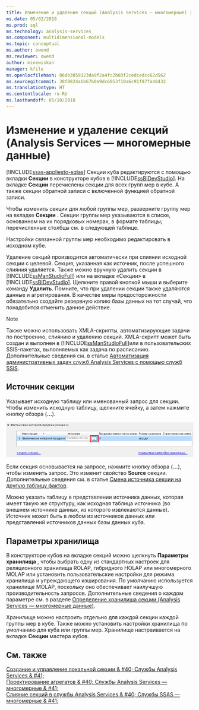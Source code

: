 ```yaml
---
title: Изменение и удаление секций (Analysis Services — многомерные) | Документы Microsoft
ms.date: 05/02/2018
ms.prod: sql
ms.technology: analysis-services
ms.component: multidimensional-models
ms.topic: conceptual
ms.author: owend
ms.reviewer: owend
author: minewiskan
manager: kfile
ms.openlocfilehash: 06db3059123da9f2a4fc2b03f2cedcedcc62d562
ms.sourcegitcommit: 38f8824abb6760a9dc6953f10a6c91f97fa48432
ms.translationtype: HT
ms.contentlocale: ru-RU
ms.lasthandoff: 05/10/2018
---
```

# <a name="edit-or-delete-partitions-analyisis-services---multidimensional"></a>Изменение и удаление секций (Analysis Services — многомерные данные)
[!INCLUDE[ssas-appliesto-sqlas](../../includes/ssas-appliesto-sqlas.md)]
  Секции куба редактируются с помощью вкладки **Секции** в конструкторе кубов в [!INCLUDE[ssBIDevStudio](../../includes/ssbidevstudio-md.md)]. На вкладке **Секции** перечислены секции для всех групп мер в кубе. А также секции обратной записи с включенной функцией обратной записи.  
  
 Чтобы изменить секции для любой группы мер, разверните группу мер на вкладке **Секции** . Секции группы мер указываются в списке, основанном на их порядковых номерах, в формате таблицы; перечисленные столбцы см. в следующей таблице.  
  
 Настройки связанной группы мер необходимо редактировать в исходном кубе.  
  
 Удаление секций производится автоматически при слиянии исходной секции с целевой. Секция, указанная как источник, после успешного слияния удаляется. Также можно вручную удалить секции в [!INCLUDE[ssManStudioFull](../../includes/ssmanstudiofull-md.md)] или на вкладке «Секции» в [!INCLUDE[ssBIDevStudio](../../includes/ssbidevstudio-md.md)]. Щелкните правой кнопкой мыши и выберите команду **Удалить**. Помните, что при удалении секции также удаляются данные и агрегирования. В качестве меры предосторожности обязательно создайте резервную копию базы данных на тот случай, что понадобится отменить данное действие.  
  
> [!NOTE]  
>  Также можно использовать XMLA-скрипты, автоматизирующие задачи по построению, слиянию и удалению секций. XMLA-скрипт может быть создан и выполнен в [!INCLUDE[ssManStudioFull](../../includes/ssmanstudiofull-md.md)]или в пользовательских SSIS-пакетах, выполняемых как задача по расписанию. Дополнительные сведения см. в статье [Автоматизация административных задач служб Analysis Services с помощью служб SSIS](../../analysis-services/instances/automate-analysis-services-administrative-tasks-with-ssis.md).  
  
## <a name="partition-source"></a>Источник секции  
 Указывает исходную таблицу или именованный запрос для секции. Чтобы изменить исходную таблицу, щелкните ячейку, а затем нажмите кнопку обзора (**...**).  
  
 ![Исходный столбец на панели секции](../../analysis-services/multidimensional-models/media/ssas-partitionsource.png "исходный столбец на панели секции")  
  
 Если секция основывается на запросе, нажмите кнопку обзора (**...**), чтобы изменить запрос. Это изменит свойство **Source** секции. Дополнительные сведения см. в статье [Смена источника секции на другую таблицу фактов](../../analysis-services/multidimensional-models/change-a-partition-source-to-use-a-different-fact-table.md).  
  
 Можно указать таблицу в представлении источника данных, которая имеет такую же структуру, как исходная таблица источника (во внешнем источнике данных, из которого извлекаются данные). Источник может быть в любом из источников данных или представлений источников данных базы данных куба.  
  
## <a name="storage-settings"></a>Параметры хранилища  
 В конструкторе кубов на вкладке секций можно щелкнуть **Параметры хранилища** , чтобы выбрать одну из стандартных настроек для реляционного хранилища ROLAP, гибридного HOLAP или многомерного MOLAP или установить пользовательские настройки для режима хранилища и упреждающего кэширования. По умолчанию используется хранилище MOLAP, поскольку оно обеспечивает наилучшую производительность запросов. Дополнительные сведения о каждом параметре см. в разделе [Определение хранилища секции (Analysis Services — многомерные данные)](../../analysis-services/multidimensional-models/set-partition-storage-analysis-services-multidimensional.md).  
  
 Хранилище можно настроить отдельно для каждой секции каждой группы мер в кубе. Также можно установить настройки хранилища по умолчанию для куба или группы мер. Хранилище настраивается на вкладке **Секции** мастера кубов.  
  
## <a name="see-also"></a>См. также  
 [Создание и управление локальной секции & #40; Службы Analysis Services & #41;](../../analysis-services/multidimensional-models/create-and-manage-a-local-partition-analysis-services.md)   
 [Проектирование агрегатов & #40; Службы Analysis Services — многомерные & #41;](../../analysis-services/multidimensional-models/designing-aggregations-analysis-services-multidimensional.md)   
 [Слияние секций в службы Analysis Services & #40; Службы SSAS — многомерные & #41;](../../analysis-services/multidimensional-models/merge-partitions-in-analysis-services-ssas-multidimensional.md)  
  
  
